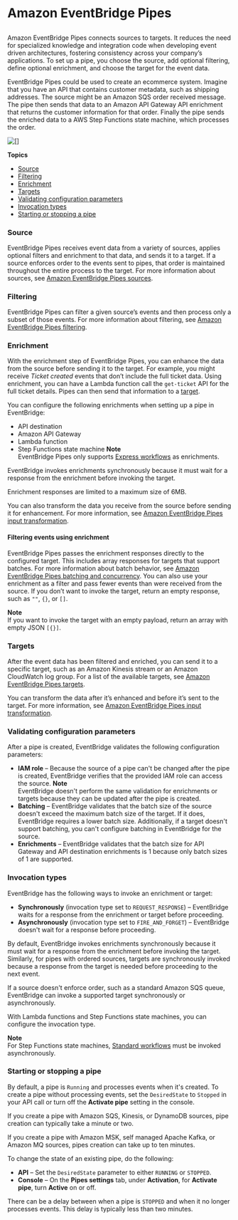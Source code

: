 # Amazon EventBridge Pipes<a name="eb-pipes"></a>

## <a name="pipes-overview"></a>

Amazon EventBridge Pipes connects sources to targets\. It reduces the need for specialized knowledge and integration code when developing event driven architectures, fostering consistency across your company’s applications\. To set up a pipe, you choose the source, add optional filtering, define optional enrichment, and choose the target for the event data\.

EventBridge Pipes could be used to create an ecommerce system\. Imagine that you have an API that contains customer metadata, such as shipping addresses\. The source might be an Amazon SQS order received message\. The pipe then sends that data to an Amazon API Gateway API enrichment that returns the customer information for that order\. Finally the pipe sends the enriched data to a AWS Step Functions state machine, which processes the order\.

![\[\]](http://docs.aws.amazon.com/eventbridge/latest/userguide/images/pipes_overview.png)

**Topics**
+ [Source](#pipes-sources)
+ [Filtering](#pipes-filtering)
+ [Enrichment](#pipes-enrichment)
+ [Targets](#pipes-targets)
+ [Validating configuration parameters](#pipes-validation)
+ [Invocation types](#pipes-invocation)
+ [Starting or stopping a pipe](#pipes-start-stop)

### Source<a name="pipes-sources"></a>

EventBridge Pipes receives event data from a variety of sources, applies optional filters and enrichment to that data, and sends it to a target\. If a source enforces order to the events sent to pipes, that order is maintained throughout the entire process to the target\. For more information about sources, see [Amazon EventBridge Pipes sources](eb-pipes-event-source.md)\.

### Filtering<a name="pipes-filtering"></a>

EventBridge Pipes can filter a given source’s events and then process only a subset of those events\. For more information about filtering, see [Amazon EventBridge Pipes filtering](eb-pipes-event-filtering.md)\.

### Enrichment<a name="pipes-enrichment"></a>

With the enrichment step of EventBridge Pipes, you can enhance the data from the source before sending it to the target\. For example, you might receive *Ticket created* events that don’t include the full ticket data\. Using enrichment, you can have a Lambda function call the `get-ticket` API for the full ticket details\. Pipes can then send that information to a [target](eb-pipes-event-target.md)\.

You can configure the following enrichments when setting up a pipe in EventBridge:
+ API destination
+ Amazon API Gateway
+ Lambda function
+ Step Functions state machine
**Note**  
EventBridge Pipes only supports [Express workflows](https://docs.aws.amazon.com/step-functions/latest/dg/concepts-standard-vs-express.html) as enrichments\.

EventBridge invokes enrichments synchronously because it must wait for a response from the enrichment before invoking the target\.

Enrichment responses are limited to a maximum size of 6MB\.

You can also transform the data you receive from the source before sending it for enhancement\. For more information, see [Amazon EventBridge Pipes input transformation](eb-pipes-input-transformation.md)\.

#### Filtering events using enrichment<a name="pipes-enrichment-filtering"></a>

EventBridge Pipes passes the enrichment responses directly to the configured target\. This includes array responses for targets that support batches\. For more information about batch behavior, see [Amazon EventBridge Pipes batching and concurrency](eb-pipes-batching-concurrency.md)\. You can also use your enrichment as a filter and pass fewer events than were received from the source\. If you don’t want to invoke the target, return an empty response, such as `""`, `{}`, or `[]`\.

**Note**  
If you want to invoke the target with an empty payload, return an array with empty JSON `[{}]`\.

### Targets<a name="pipes-targets"></a>

After the event data has been filtered and enriched, you can send it to a specific target, such as an Amazon Kinesis stream or an Amazon CloudWatch log group\. For a list of the available targets, see [Amazon EventBridge Pipes targets](eb-pipes-event-target.md)\.

You can transform the data after it’s enhanced and before it’s sent to the target\. For more information, see [Amazon EventBridge Pipes input transformation](eb-pipes-input-transformation.md)\.

### Validating configuration parameters<a name="pipes-validation"></a>

After a pipe is created, EventBridge validates the following configuration parameters:
+ **IAM role** – Because the source of a pipe can't be changed after the pipe is created, EventBridge verifies that the provided IAM role can access the source\.
**Note**  
EventBridge doesn't perform the same validation for enrichments or targets because they can be updated after the pipe is created\.
+ **Batching** – EventBridge validates that the batch size of the source doesn't exceed the maximum batch size of the target\. If it does, EventBridge requires a lower batch size\. Additionally, if a target doesn't support batching, you can't configure batching in EventBridge for the source\.
+ **Enrichments** – EventBridge validates that the batch size for API Gateway and API destination enrichments is 1 because only batch sizes of 1 are supported\.

### Invocation types<a name="pipes-invocation"></a>

EventBridge has the following ways to invoke an enrichment or target:
+ **Synchronously** \(invocation type set to `REQUEST_RESPONSE`\) – EventBridge waits for a response from the enrichment or target before proceeding\.
+ **Asynchronously** \(invocation type set to `FIRE_AND_FORGET`\) – EventBridge doesn't wait for a response before proceeding\.

By default, EventBridge invokes enrichments synchronously because it must wait for a response from the enrichment before invoking the target\. Similarly, for pipes with ordered sources, targets are synchronously invoked because a response from the target is needed before proceeding to the next event\. 

If a source doesn't enforce order, such as a standard Amazon SQS queue, EventBridge can invoke a supported target synchronously or asynchronously\. 

With Lambda functions and Step Functions state machines, you can configure the invocation type\.

**Note**  
For Step Functions state machines, [Standard workflows](https://docs.aws.amazon.com/step-functions/latest/dg/concepts-standard-vs-express.html) must be invoked asynchronously\.

### Starting or stopping a pipe<a name="pipes-start-stop"></a>

By default, a pipe is `Running` and processes events when it's created\. To create a pipe without processing events, set the `DesiredState` to `Stopped` in your API call or turn off the **Activate pipe** setting in the console\.

If you create a pipe with Amazon SQS, Kinesis, or DynamoDB sources, pipe creation can typically take a minute or two\.

If you create a pipe with Amazon MSK, self managed Apache Kafka, or Amazon MQ sources, pipes creation can take up to ten minutes\.

To change the state of an existing pipe, do the following:
+ **API** – Set the `DesiredState` parameter to either `RUNNING` or `STOPPED`\.
+ **Console** – On the **Pipes settings** tab, under **Activation**, for **Activate pipe**, turn **Active** on or off\.



There can be a delay between when a pipe is `STOPPED` and when it no longer processes events\. This delay is typically less than two minutes\.
